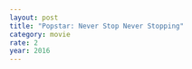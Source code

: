 ```yaml
---
layout: post
title: "Popstar: Never Stop Never Stopping"
category: movie
rate: 2
year: 2016
---
```



